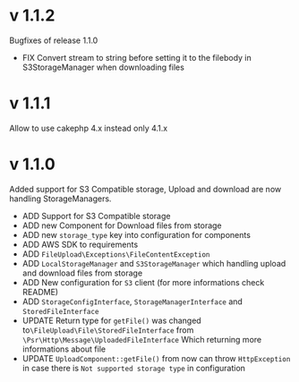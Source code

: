 # v 1.1.2

Bugfixes of release 1.1.0

* FIX Convert stream to string before setting it to the filebody in S3StorageManager when downloading files

# v 1.1.1

Allow to use cakephp 4.x instead only 4.1.x

# v 1.1.0

Added support for S3 Compatible storage, Upload and download are now handling StorageManagers.

* ADD Support for S3 Compatible storage
* ADD new Component for Download files from storage
* ADD new `storage_type` key into configuration for components
* ADD AWS SDK to requirements
* ADD `FileUpload\Exceptions\FileContentException`
* ADD `LocalStorageManager` and `S3StorageManager` which handling upload and download files from storage
* ADD New configuration for `S3` client (for more informations check README)
* ADD `StorageConfigInterface`, `StorageManagerInterface` and `StoredFileInterface`
* UPDATE Return type for `getFile()` was changed to`\FileUpload\File\StoredFileInterface` from `\Psr\Http\Message\UploadedFileInterface` Which returning more informations about file
* UPDATE `UploadComponent::getFile()` from now can throw `HttpException` in case there is `Not supported storage type` in configuration
